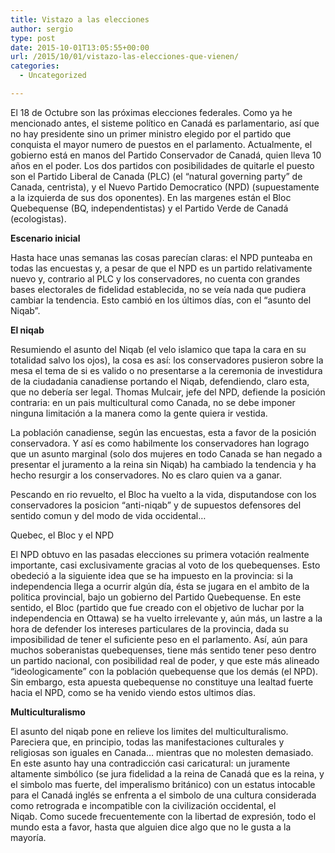 ```yaml
---
title: Vistazo a las elecciones
author: sergio
type: post
date: 2015-10-01T13:05:55+00:00
url: /2015/10/01/vistazo-las-elecciones-que-vienen/
categories:
  - Uncategorized

---
```

El 18 de Octubre son las próximas elecciones federales. Como ya he mencionado antes, el sisteme político en Canadá es parlamentario, así que no hay presidente sino un primer ministro elegido por el partido que conquista el mayor numero de puestos en el parlamento. Actualmente, el gobierno está en manos del Partido Conservador de Canadá, quien lleva 10 años en el poder. Los dos partidos con posibilidades de quitarle el puesto son el Partido Liberal de Canada (PLC) (el &#8220;natural governing party&#8221; de Canada, centrista), y el Nuevo Partido Democratico (NPD) (supuestamente a la izquierda de sus dos oponentes). En las margenes están el Bloc Quebequense (BQ, independentistas) y el Partido Verde de Canadá (ecologistas).

**Escenario inicial**

Hasta hace unas semanas las cosas parecían claras: el NPD punteaba en todas las encuestas y, a pesar de que el NPD es un partido relativamente nuevo y, contrario al PLC y los conservadores, no cuenta con grandes bases electorales de fidelidad establecida, no se veía nada que pudiera cambiar la tendencia. Esto cambió en los últimos días, con el &#8220;asunto del Niqab&#8221;.

**El niqab**

Resumiendo el asunto del Niqab (el velo islamico que tapa la cara en su totalidad salvo los ojos), la cosa es así: los conservadores pusieron sobre la mesa el tema de si es valido o no presentarse a la ceremonia de investidura de la ciudadania canadiense portando el Niqab, defendiendo, claro esta, que no debería ser legal. Thomas Mulcair, jefe del NPD, defiende la posición contraria: en un pais multicultural como Canada, no se debe imponer ninguna limitación a la manera como la gente quiera ir vestida.

La población canadiense, según las encuestas, esta a favor de la posición conservadora. Y así es como habilmente los conservadores han logrago que un asunto marginal (solo dos mujeres en todo Canada se han negado a presentar el juramento a la reina sin Niqab) ha cambiado la tendencia y ha hecho resurgir a los conservadores. No es claro quien va a ganar.

Pescando en rio revuelto, el Bloc ha vuelto a la vida, disputandose con los conservadores la posicion &#8220;anti-niqab&#8221; y de supuestos defensores del sentido comun y del modo de vida occidental&#8230;

Quebec, el Bloc y el NPD

El NPD obtuvo en las pasadas elecciones su primera votación realmente importante, casi exclusivamente gracias al voto de los quebequenses. Esto obedeció a la siguiente idea que se ha impuesto en la provincia: si la independencia llega a ocurrir algún día, ésta se jugara en el ambito de la politica provincial, bajo un gobierno del Partido Quebequense. En este sentido, el Bloc (partido que fue creado con el objetivo de luchar por la independencia en Ottawa) se ha vuelto irrelevante y, aún más, un lastre a la hora de defender los intereses particulares de la provincia, dada su imposibilidad de tener el suficiente peso en el parlamento. Así, aún para muchos soberanistas quebequenses, tiene más sentido tener peso dentro un partido nacional, con posibilidad real de poder, y que este más alineado &#8220;ideologicamente&#8221; con la población quebequense que los demás (el NPD). Sin embargo, esta apuesta quebequense no constituye una lealtad fuerte hacia el NPD, como se ha venido viendo estos ultimos días.

**Multiculturalismo**

El asunto del niqab pone en relieve los limites del multiculturalismo. Pareciera que, en principio, todas las manifestaciones culturales y religiosas son iguales en Canada&#8230; mientras que no molesten demasiado. En este asunto hay una contradicción casi caricatural: un juramente altamente simbólico (se jura fidelidad a la reina de Canadá que es la reina, y el simbolo mas fuerte, del imperalismo británico) con un estatus intocable para el Canadá inglés se enfrenta a el simbolo de una cultura considerada como retrograda e incompatible con la civilización occidental, el Niqab. Como sucede frecuentemente con la libertad de expresión, todo el mundo esta a favor, hasta que alguien dice algo que no le gusta a la mayoría.
